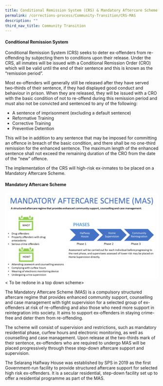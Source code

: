 ```yaml
---
title: Conditional Remission System (CRS) & Mandatory Aftercare Scheme (MAS)
permalink: /corrections-process/Community-Transition/CRS-MAS
description: ""
third_nav_title: Community Transition
---
```

#### Conditional Remission System
Conditional Remission System (CRS) seeks to deter ex-offenders from re-offending by subjecting them to conditions upon their release. Under the CRS, all inmates will be issued with a Conditional Remission Order (CRO) which will be valid until the end of their sentence and this is known as the “remission period”. 

Most ex-offenders will generally still be released after they have served two-thirds of their sentence, if they had displayed good conduct and behaviour in prison. When they are released, they will be issued with a CRO with the basic condition of not to re-offend during this remission period and must also not be convicted and sentenced to any of the following:

* A sentence of imprisonment (excluding a default sentence)
* Reformative Training
* Corrective Training
* Preventive Detention

This will be in addition to any sentence that may be imposed for committing an offence in breach of the basic condition, and there shall be no one-third remission for the enhanced sentence. The maximum length of the enhanced sentence shall not exceed the remaining duration of the CRO from the date of the “new” offence. 

The implementation of the CRS will high-risk ex-inmates to be placed on a Mandatory Aftercare Scheme.

#### Mandatory Aftercare Scheme
![](/images/Rehabilitation/MAS%20Factsheet.png)
< To be redone in a top down scheme>

The Mandatory Aftercare Scheme (MAS) is a compulsory structured aftercare regime that provides enhanced community support, counselling and case management with tight supervision for a selected group of ex-offenders at risk of re-offending and also those who need more support in reintegration into society. It aims to support ex-offenders in staying crime-free and deter them from re-offending.

The scheme will consist of supervision and restrictions, such as mandatory residential phase, curfew hours and electronic monitoring, as well as counselling and case management. Upon release at the two-thirds mark of their sentence, ex-offenders who are required to undergo MAS will be placed progressively through these step-down aftercare support and supervision.

The Selarang Halfway House was established by SPS in 2019 as the first Government-run facility to provide structured aftercare support for selected high risk ex-offenders. It is a secular residential, step-down facility set up to offer a residential programme as part of the MAS.